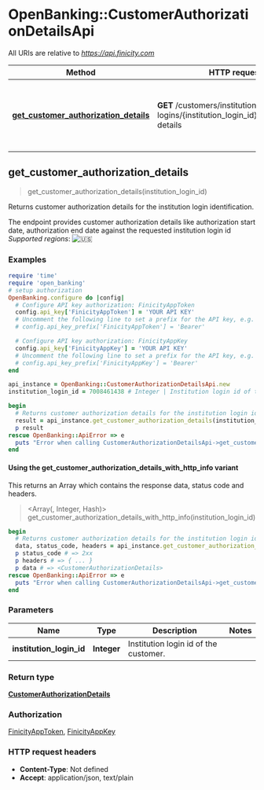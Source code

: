 # OpenBanking::CustomerAuthorizationDetailsApi

All URIs are relative to *https://api.finicity.com*

| Method | HTTP request | Description |
| ------ | ------------ | ----------- |
| [**get_customer_authorization_details**](CustomerAuthorizationDetailsApi.md#get_customer_authorization_details) | **GET** /customers/institution-logins/{institution_login_id}/authorization-details | Returns customer authorization details for the institution login identification. |


## get_customer_authorization_details

> <CustomerAuthorizationDetails> get_customer_authorization_details(institution_login_id)

Returns customer authorization details for the institution login identification.

The endpoint provides customer authorization details like authorization start date, authorization end date against the requested institution login id  _Supported regions_: ![🇺🇸](https://flagcdn.com/20x15/us.png)

### Examples

```ruby
require 'time'
require 'open_banking'
# setup authorization
OpenBanking.configure do |config|
  # Configure API key authorization: FinicityAppToken
  config.api_key['FinicityAppToken'] = 'YOUR API KEY'
  # Uncomment the following line to set a prefix for the API key, e.g. 'Bearer' (defaults to nil)
  # config.api_key_prefix['FinicityAppToken'] = 'Bearer'

  # Configure API key authorization: FinicityAppKey
  config.api_key['FinicityAppKey'] = 'YOUR API KEY'
  # Uncomment the following line to set a prefix for the API key, e.g. 'Bearer' (defaults to nil)
  # config.api_key_prefix['FinicityAppKey'] = 'Bearer'
end

api_instance = OpenBanking::CustomerAuthorizationDetailsApi.new
institution_login_id = 7008461438 # Integer | Institution login id of the customer.

begin
  # Returns customer authorization details for the institution login identification.
  result = api_instance.get_customer_authorization_details(institution_login_id)
  p result
rescue OpenBanking::ApiError => e
  puts "Error when calling CustomerAuthorizationDetailsApi->get_customer_authorization_details: #{e}"
end
```

#### Using the get_customer_authorization_details_with_http_info variant

This returns an Array which contains the response data, status code and headers.

> <Array(<CustomerAuthorizationDetails>, Integer, Hash)> get_customer_authorization_details_with_http_info(institution_login_id)

```ruby
begin
  # Returns customer authorization details for the institution login identification.
  data, status_code, headers = api_instance.get_customer_authorization_details_with_http_info(institution_login_id)
  p status_code # => 2xx
  p headers # => { ... }
  p data # => <CustomerAuthorizationDetails>
rescue OpenBanking::ApiError => e
  puts "Error when calling CustomerAuthorizationDetailsApi->get_customer_authorization_details_with_http_info: #{e}"
end
```

### Parameters

| Name | Type | Description | Notes |
| ---- | ---- | ----------- | ----- |
| **institution_login_id** | **Integer** | Institution login id of the customer. |  |

### Return type

[**CustomerAuthorizationDetails**](CustomerAuthorizationDetails.md)

### Authorization

[FinicityAppToken](../README.md#FinicityAppToken), [FinicityAppKey](../README.md#FinicityAppKey)

### HTTP request headers

- **Content-Type**: Not defined
- **Accept**: application/json, text/plain

